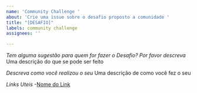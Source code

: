 ```yaml
---
name: 'Community Challenge '
about: 'Crie uma issue sobre o desafio proposto a comunidade '
title: "[DESAFIO]"
labels: community challenge
assignees: ''

---
```


*Tem alguma sugestão para quem for fazer o Desafio? Por favor descreva*
Uma descrição do que se pode ser feito

*Descreva como você realizou o seu*
Uma descrição de como você fez o seu

*Links Uteis*
-[Nome do Link](URL)
